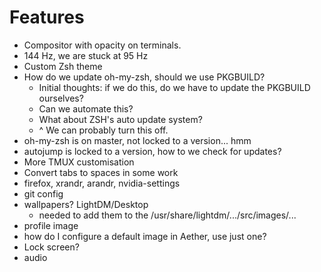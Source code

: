 

# Features

* Compositor with opacity on terminals.
* 144 Hz, we are stuck at 95 Hz
* Custom Zsh theme
* How do we update oh-my-zsh, should we use PKGBUILD?
  * Initial thoughts: if we do this, do we have to update the PKGBUILD ourselves?
  * Can we automate this?
  * What about ZSH's auto update system?
  * ^ We can probably turn this off.
* oh-my-zsh is on master, not locked to a version... hmm
* autojump is locked to a version, how to we check for updates?
* More TMUX customisation
* Convert tabs to spaces in some work
* firefox, xrandr, arandr, nvidia-settings
* git config
* wallpapers? LightDM/Desktop
  * needed to add them to the /usr/share/lightdm/.../src/images/...
* profile image
* how do I configure a default image in Aether, use just one?
* Lock screen?
* audio

